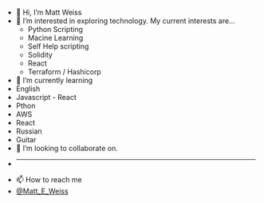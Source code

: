 - 👋 Hi, I’m Matt Weiss 
- 👀 I’m interested in exploring technology. My current interests are... 
  - Python Scripting
  -   Macine Learning 
  -   Self Help scripting
  -   Solidity
  -   React 
  - Terraform / Hashicorp
- 🌱 I’m currently learning
-   English 
-   Javascript - React
-   Pthon 
-   AWS
-   React 
-   Russian 
-   Guitar
- 💞️ I’m looking to collaborate on.
-   ________
- 📫 How to reach me
-   [@Matt_E_Weiss](https://twitter.com/Matt_E_Weiss)


<!---
mweiss427/mweiss427 is a ✨ special ✨ repository because its `README.md` (this file) appears on your GitHub profile.
You can click the Preview link to take a look at your changes.
--->
